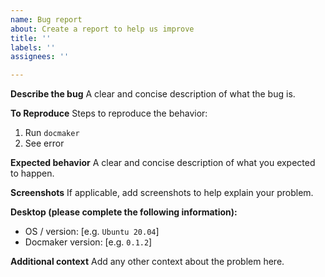 ```yaml
---
name: Bug report
about: Create a report to help us improve
title: ''
labels: ''
assignees: ''

---
```


**Describe the bug**
A clear and concise description of what the bug is.

**To Reproduce**
Steps to reproduce the behavior:
1. Run `docmaker`
1. See error

**Expected behavior**
A clear and concise description of what you expected to happen.

**Screenshots**
If applicable, add screenshots to help explain your problem.

**Desktop (please complete the following information):**
 - OS / version: [e.g. `Ubuntu 20.04`]
 - Docmaker version: [e.g. `0.1.2`]

**Additional context**
Add any other context about the problem here.
